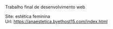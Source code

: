 Trabalho final de desenvolvimento web

Site: estética feminina<br>
Url: https://anaestetica.byethost15.com/index.html
